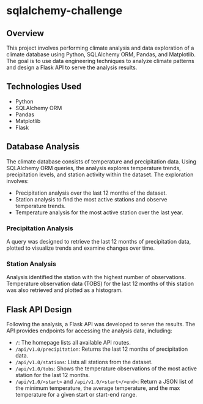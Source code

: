 # sqlalchemy-challenge

## Overview

This project involves performing climate analysis and data exploration of a climate database using Python, SQLAlchemy ORM, Pandas, and Matplotlib. The goal is to use data engineering techniques to analyze climate patterns and design a Flask API to serve the analysis results.

## Technologies Used

- Python
- SQLAlchemy ORM
- Pandas
- Matplotlib
- Flask

## Database Analysis

The climate database consists of temperature and precipitation data. Using SQLAlchemy ORM queries, the analysis explores temperature trends, precipitation levels, and station activity within the dataset. The exploration involves:

- Precipitation analysis over the last 12 months of the dataset.
- Station analysis to find the most active stations and observe temperature trends.
- Temperature analysis for the most active station over the last year.

### Precipitation Analysis

A query was designed to retrieve the last 12 months of precipitation data, plotted to visualize trends and examine changes over time.

### Station Analysis

Analysis identified the station with the highest number of observations. Temperature observation data (TOBS) for the last 12 months of this station was also retrieved and plotted as a histogram.

## Flask API Design

Following the analysis, a Flask API was developed to serve the results. The API provides endpoints for accessing the analysis data, including:

- `/`: The homepage lists all available API routes.
- `/api/v1.0/precipitation`: Returns the last 12 months of precipitation data.
- `/api/v1.0/stations`: Lists all stations from the dataset.
- `/api/v1.0/tobs`: Shows the temperature observations of the most active station for the last 12 months.
- `/api/v1.0/<start>` and `/api/v1.0/<start>/<end>`: Return a JSON list of the minimum temperature, the average temperature, and the max temperature for a given start or start-end range.


